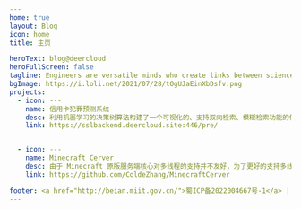 ```yaml
---
home: true
layout: Blog
icon: home
title: 主页

heroText: blog@deercloud
heroFullScreen: false
tagline: Engineers are versatile minds who create links between science, technology, and society.
bgImage: https://i.loli.net/2021/07/28/tOgUJaEinXbDsfv.png
projects:
  - icon: ---
    name: 信用卡犯罪预测系统
    desc: 利用机器学习的决策树算法构建了一个可视化的、支持双向检索、模糊检索功能的信用卡套现定罪辅助系统。
    link: https://sslbackend.deercloud.site:446/pre/


  - icon: ---
    name: Minecraft Cerver
    desc: 由于 Minecraft 原版服务端核心对多线程的支持并不友好，为了更好的支持多线程，使用 C++ 重写 Minecraft 服务端核心。
    link: https://github.com/ColdeZhang/MinecraftCerver

footer: <a href="http://beian.miit.gov.cn/">蜀ICP备2022004667号-1</a> | 由成都市鹿月网络科技有限公司提供云服务
---
```



